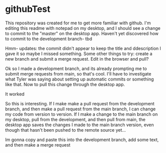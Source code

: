 # githubTest

This repository was created for me to get more familiar with github. I'm editing this readme with notepad on my desktop, and I should see a change to commit to the "master" on the desktop app.
Haven't yet discovered how to commit to the development branch- tbd

Hmm- updates: the commit didn't appear to keep the title and ddescription I gave it so maybe I missed something. 
Some other things to try: create a new branch and submit a merge request. Edit in the browser and pull?

Ok so I made a development branch, and its already prompting me to submit merge requests from main, so that's cool. I'll have to investigate what Tyler was saying about setting up automatic commits or something like that. Now to pull this change through the desktop app.

It worked

So this is interesting. If I make make a pull request from the development branch, and then make a pull request from the main branch, I can change my code from version to version. If I make a change to the main branch on my desktop, pull from the development, and then pull from main, the desktop app saves the changes I made to the main branch version, even though that hasn't been pushed to the remote source yet...

Im gonna copy and paste this into the development branch, add some text, and then make a merge request
